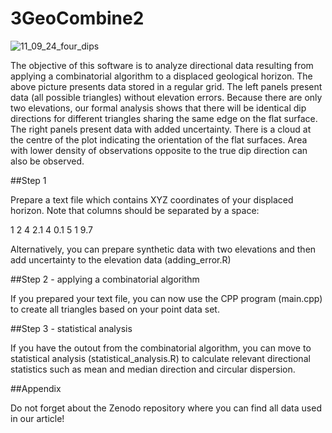 # 3GeoCombine2
![11_09_24_four_dips](https://github.com/user-attachments/assets/87e31f1f-a98d-4861-83af-62805aa22317)

The objective of this software is to analyze directional data resulting from applying a combinatorial algorithm to a displaced geological horizon. The above picture presents data stored in a regular grid. The left panels present data (all possible triangles) without elevation errors. Because there are only two elevations, our formal analysis shows that there will be identical dip directions for different triangles sharing the same edge on the flat surface. The right panels present data with added uncertainty. There is a cloud at the centre of the plot indicating the orientation of the flat surfaces. Area with lower density of observations opposite to the true dip direction can also be observed.

##Step 1

Prepare a text file which contains XYZ coordinates of your displaced horizon. Note that columns should be separated by a space:

1 2 4 
2.1 4 0.1
5 1 9.7

Alternatively, you can prepare synthetic data with two elevations and then add uncertainty to the elevation data (adding_error.R)

##Step 2 - applying a combinatorial algorithm

If you prepared your text file, you can now use the CPP program (main.cpp) to create all triangles based on your point data set.

##Step 3 - statistical analysis

If you have the outout from the combinatorial algorithm, you can move to statistical analysis (statistical_analysis.R) to calculate relevant directional statistics such as mean and median direction and circular dispersion.

##Appendix

Do not forget about the Zenodo repository where you can find all data used in our article!
